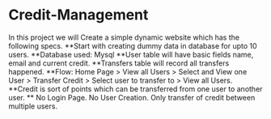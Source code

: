 # Credit-Management
In this project we will Create a simple dynamic website which has the following specs.
**Start with creating dummy data in database for upto 10 users.
**Database used: Mysql 
**User table will have basic fields  name, email and  current credit.
**Transfers table will record all transfers happened.
**Flow: Home Page > View all Users > Select and View one User >
Transfer Credit > Select user to transfer to > View all Users. 
**Credit is sort of points which can be transferred from one user to another user.
** No Login Page. No User Creation. Only transfer of credit between multiple users.
